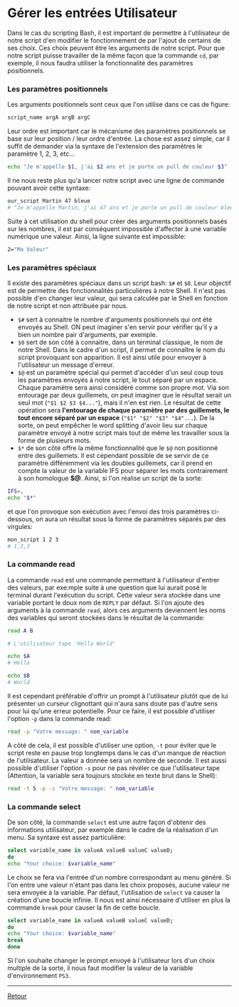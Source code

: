# Gérer les entrées Utilisateur

Dans le cas du scripting Bash, il est important de permettre à l'utilisateur de notre script d'en modifier le fonctionnement de par l'ajout de certains de ses choix. Ces choix peuvent être les arguments de notre script. Pour que notre script puisse travailler de la même façon que la commande `cd`, par exemple, il nous faudra utiliser la fonctionnalité des paramètres positionnels.

### Les paramètres positionnels

Les arguments positionnels sont ceux que l'on utilise dans ce cas de figure:

```bash
script_name argA argB argC
```

Leur ordre est important car le mécanisme des paramètres positionnels se base sur leur position / leur ordre d'entrée. La chose est assez simple, car il suffit de demander via la syntaxe de l'extension des paramètres le paramètre 1, 2, 3, etc...

```bash
echo "Je m'appelle $1, j'ai $2 ans et je porte un pull de couleur $3"
```

Il ne nous reste plus qu'a lancer notre script avec une ligne de commande pouvant avoir cette syntaxe:

```bash
our_script Martin 47 bleue
# "Je m'appelle Martin, j'ai 47 ans et je porte un pull de couleur bleue
```

Suite à cet utilisation du shell pour créer des arguments positionnels basés sur les nombres, il est par conséquent impossible d'affecter à une variable numérique une valeur. Ainsi, la ligne suivante est impossible: 

```bash
2="Ma Valeur"
```

### Les paramètres spéciaux

Il existe des paramètres spéciaux dans un script bash: `$#` et `$0`. Leur objectif est de permettre des fonctionnalités particulières à notre Shell. Il n'est pas possible d'en changer leur valeur, qui sera calculée par le Shell en fonction de notre script et non attribuée par nous. 
- `$#` sert à connaitre le nombre d'arguments positionnels qui ont été envoyés au Shell. ON peut imaginer s'en servir pour vérifier qu'il y a bien un nombre pair d'arguments, par exemple.
- `$0` sert de son côté à connaitre, dans un terminal classique, le nom de notre Shell. Dans le cadre d'un script, il permet de connaître le nom du script provoquant son apparition. Il est ainsi utile pour envoyer à l'utilisateur un message d'erreur.
- `$@` est un paramètre spécial qui permet d'accéder d'un seul coup tous les paramètres envoyés à notre script, le tout séparé par un espace. Chaque paramètre sera ainsi considéré comme son propre mot. Via son entourage par deux guillemets, on peut imaginer que le résultat serait un seul mot (`"$1 $2 $3 $4..."`), mais il n'en est rien. Le résultat de cette opération sera **l'entourage de chaque paramètre par des guillemets, le tout encore séparé par un espace** (`"$1" "$2" "$3" "$4"...`). De la sorte, on peut empêcher le word splitting d'avoir lieu sur chaque paramètre envoyé à notre script mais tout de même les travailler sous la forme de plusieurs mots.
- `$*` de son côté offre la même fonctionnalité que le `$@` non positionné entre des guillemets. Il est cependant possible de se servir de ce paramètre différemment via les doubles guillemets, car il prend en compte la valeur de la variable IFS pour séparer les mots contrairement à son homologue **$@**. Ainsi, si l'on réalise un script de la sorte:

```bash
IFS=,
echo "$*"
```

et que l'on provoque son exécution avec l'envoi des trois paramètres ci-dessous, on aura un résultat sous la forme de paramètres séparés par des virgules:

```bash
mon_script 1 2 3
# 1,2,3
```

### La commande read

La commande `read` est une commande permettant à l'utilisateur d'entrer des valeurs, par exe:mple suite à une question que lui aurait posé le terminal durant l'exécution du script. Cette valeur sera stockée dans une variable portant le doux nom de `REPLY` par défaut. Si l'on ajoute des arguments à la commande `read`, alors ces arguments deviennent les noms des variables qui seront stockées dans le résultat de la commande:

```bash
read A B

# L'utilisateur tape 'Hello World'

echo $A
# Hello

echo $B
# World
```

Il est cependant préférable d'offrir un prompt à l'utilisateur plutôt que de lui présenter un curseur clignottant qui n'aura sans doute pas d'autre sens pour lui qu'une erreur potentielle. Pour ce faire, il est possible d'utiliser l'option `-p` dans la commande read:

```bash
read -p "Votre message: " nom_variable
```

A côté de cela, il est possible d'utiliser une option, `-t` pour éviter que le script reste en pause trop longtemps dans le cas d'un manque de réaction de l'utilisateur. La valeur a donnée sera un nombre de seconde. Il est aussi possible d'utiliser l'option `-s` pour ne pas révéler ce que l'utilisateur tape (Attention, la variable sera toujours stockée en texte brut dans le Shell): 

```bash
read -t 5 -p -s "Votre message: " nom_variable
```

### La commande select

De son côté, la commande `select` est une autre façon d'obtenir des informations utilisateur, par exemple dans le cadre de la réalisation d'un menu. Sa syntaxe est assez particulière:

```bash
select variable_name in valueA valueB valueC valueD;
do
echo "Your choice: $variable_name"
```

Le choix se fera via l'entrée d'un nombre correspondant au menu généré. Si l'on entre une valeur n'étant pas dans les choix proposés, aucune valeur ne sera envoyée à la variable. Par défaut, l'utilisation de `select` va causer la création d'une boucle infinie. Il nous est ainsi nécessaire d'utiliser en plus la commande `break` pour causer la fin de cette boucle.

```bash
select variable_name in valueA valueB valueC valueD;
do
echo "Your choice: $variable_name"
break
done
```

Si l'on souhaite changer le prompt envoyé à l'utilisateur lors d'un choix multiple de la sorte, il nous faut modifier la valeur de la variable d'environnement `PS3`.

---

[Retour](../README.md)